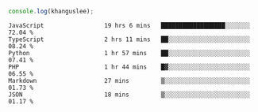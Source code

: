 ```js
console.log(khanguslee);
```

<!--START_SECTION:waka-->

```text
JavaScript                 19 hrs 6 mins   ██████████████████░░░░░░░   72.04 %
TypeScript                 2 hrs 11 mins   ██░░░░░░░░░░░░░░░░░░░░░░░   08.24 %
Python                     1 hr 57 mins    ██░░░░░░░░░░░░░░░░░░░░░░░   07.41 %
PHP                        1 hr 44 mins    █▓░░░░░░░░░░░░░░░░░░░░░░░   06.55 %
Markdown                   27 mins         ▒░░░░░░░░░░░░░░░░░░░░░░░░   01.73 %
JSON                       18 mins         ▒░░░░░░░░░░░░░░░░░░░░░░░░   01.17 %
```

<!--END_SECTION:waka-->

<!--
**khanguslee/khanguslee** is a ✨ _special_ ✨ repository because its `README.md` (this file) appears on your GitHub profile.

Here are some ideas to get you started:

- 🔭 I’m currently working on ...
- 🌱 I’m currently learning ...
- 👯 I’m looking to collaborate on ...
- 🤔 I’m looking for help with ...
- 💬 Ask me about ...
- 📫 How to reach me: ...
- 😄 Pronouns: ...
- ⚡ Fun fact: ...
-->
